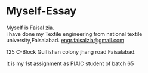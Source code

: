 # Myself-Essay
Myself is Faisal zia.
<br>
i have done my Textile engineering from national textile university,Faisalabad.
<a href="mailto:engr.faisalzia@gmail.com">engr.faisalzia@gmail.com</a>
            <p>125 C-Block Gulfishan colony jhang road Faisalabad.</p>
It is my 1st assignment as PIAIC student of batch 65

